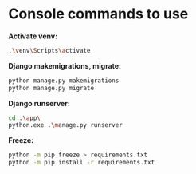 # Console commands to use

**Activate venv:**

```bash
.\venv\Scripts\activate
```

**Django makemigrations, migrate:**

```bash
python manage.py makemigrations
python manage.py migrate
```

**Django runserver:**

```bash
cd .\app\
python.exe .\manage.py runserver
```

**Freeze:**

```bash
python -m pip freeze > requirements.txt
python -m pip install -r requirements.txt
```
